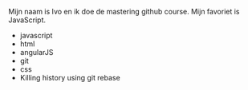 Mijn naam is Ivo en ik doe de mastering github course. Mijn favoriet is JavaScript.

* javascript
* html
* angularJS
* git
* css
* Killing history using git rebase